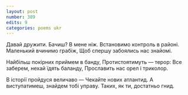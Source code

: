```yaml
---
layout: post
number: 389
edits: 9
categories: poems ukr
---
```


Давай дружити.
Бачиш? В мене ніж.
Встановимо контроль в районі.
Маленький вчинимо грабіж,
Щоб спершу забоялись нас знайомі.

Найбільш покірних приймем в банду,
Протистоятимуть — терор:
Все заберем, нехай їдять баланду,
Прославить нас орел і триколор.

В історії пройдуся величаво —
Чекайте нових атлантид.
А виступатимеш, знайдем тобі управу.
Таких, як ти, достатньо гнид.
